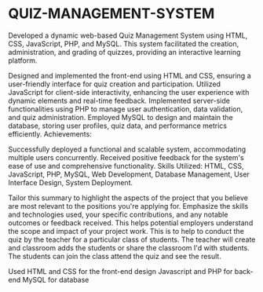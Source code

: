 # QUIZ-MANAGEMENT-SYSTEM
Developed a dynamic web-based Quiz Management System using HTML, CSS, JavaScript, PHP, and MySQL. This system facilitated the creation, administration, and grading of quizzes, providing an interactive learning platform.

Designed and implemented the front-end using HTML and CSS, ensuring a user-friendly interface for quiz creation and participation.
Utilized JavaScript for client-side interactivity, enhancing the user experience with dynamic elements and real-time feedback.
Implemented server-side functionalities using PHP to manage user authentication, data validation, and quiz administration.
Employed MySQL to design and maintain the database, storing user profiles, quiz data, and performance metrics efficiently.
Achievements:

Successfully deployed a functional and scalable system, accommodating multiple users concurrently.
Received positive feedback for the system's ease of use and comprehensive functionality.
Skills Utilized: HTML, CSS, JavaScript, PHP, MySQL, Web Development, Database Management, User Interface Design, System Deployment.

Tailor this summary to highlight the aspects of the project that you believe are most relevant to the positions you're applying for. Emphasize the skills and technologies used, your specific contributions, and any notable outcomes or feedback received. This helps potential employers understand the scope and impact of your project work.
This is to help to conduct the quiz by the teacher for a particular class of
students. The teacher will create and classroom adds the students or share
the classroom I'd with students. The students can join the class attend the
quiz and see the result.

Used HTML and CSS for the front-end design
Javascript and PHP for back-end
MySQL for database
